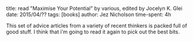 title: read "Maximise Your Potential" by various, edited by Jocelyn K. Glei
date: 2015/04/??
tags: [books]
author: Jez Nicholson
time-spent: 4h

​​This set of advice articles from a variety of recent thinkers is packed full of good stuff. I think that i'm going to read it again to pick out the best bits.